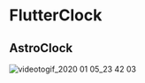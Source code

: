 # FlutterClock

AstroClock
-
![videotogif_2020 01 05_23 42 03](https://user-images.githubusercontent.com/20029287/71784098-7abeea00-3015-11ea-9ad2-3e1b58051f29.gif)
